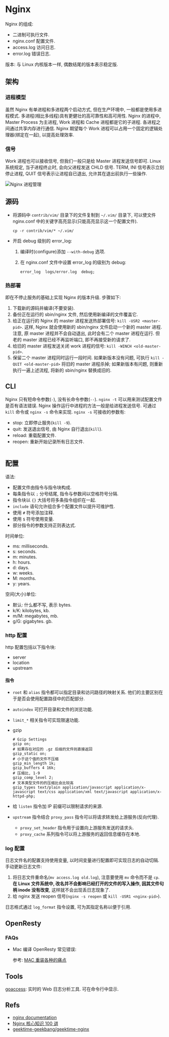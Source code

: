 # Nginx

Nginx 的组成:
* 二进制可执行文件.
* nginx.conf 配置文件.
* access.log 访问日志.
* error.log 错误日志. 

版本: 与 Linux 内核版本一样, 偶数结尾的版本表示稳定版.

## 架构
### 进程模型
虽然 Nginx 有单进程和多进程两个启动方式, 但在生产环境中, 一般都是使用多进程模式.
多进程(相比多线程)具有更健壮的高可靠性和高可用性.
Nginx 的进程中, Master Process 为主进程, Work 进程和 Cache 进程都是它的子进程. 各进程之间通过共享内存进行通信.
Nginx 期望每个 Work 进程可以占用一个固定的逻辑处理器(绑定在一起), 以提高处理效率.

### 信号
Work 进程也可以接收信号, 但我们一般只是给 Master 进程发送信号即可.
Linux 系统规定, 当子进程终止时, 会向父进程发送 CHLD 信号.
TERM, INI 信号表示立刻停止进程, QUIT 信号表示让进程自已退出, 允许其在退出前执行一些操作.

![Nginx 进程管理](https://files-kyo.oss-cn-hongkong.aliyuncs.com/Fvtp_YA5-DNryqv8MedBU8wCgai8.png)

## 源码
* 将源码中 `contrib/vim/` 目录下的文件复制到 `~/.vim/` 目录下, 可以使文件 nginx.conf 中的关键字高亮显示(只能高亮显示这一个配置文件).

    ```shell
    cp -r contrib/vim/* ~/.vim/
    ```
    
* 开启 debug 级别的 error_log:

    1. 编译时(configure)添加 `--with-debug` 选项.
    2. 在 nginx.conf 文件中设置 error_log 的级别为 debug:

        ```nginx
        error_log  logs/error.log  debug;
        ```
        
### 热部署
即在不停止服务的基础上实现 Nginx 的版本升级. 步骤如下:
1. 下载新的源码并编译(不要安装).
2. 备份正在运行的 sbin/nginx 文件, 然后使用新编译的文件覆盖它.
3. 给正在运行的 Nginx 的 master 进程发送热部署信号: `kill -USR2 <master-pid>`. 这样, Nginx 就会使用新的 sbin/nginx 文件启动一个新的 master 进程. 注意, 原 master 进程并不会自动退出, 此时会有二个 master 进程在运行. 但老的 master 进程已经不再监听端口, 即不再接受新的请求了.
4. 给旧的 master 进程发送关闭 work 进程的信号: `kill -WINCH <old-master-pid>`.
5. 保留二个 master 进程同时运行一段时间. 如果新版本没有问题, 可执行 `kill -QUIT <old-master-pid>` 将旧的 master 进程杀掉; 如果新版本有问题, 则重新执行一遍上述流程, 将新的 sbin/nginx 替换成旧的.
    
## CLI
Nginx 只有短命令参数(`-`), 没有长命令参数(`--`).
`nginx -t` 可以用来测试配置文件是否有语法错误.
Nginx 操作运行中进程的方法一般是给进程发送信号. 可通过 `kill` 命令或 `nginx -s` 命令来实现. 
`nginx -s` 可接收的参数有:
* stop: 立即停止服务(`kill -9`).
* quit: 发送退出信号, 由 Nginx 自行退出(`kill`).
* reload: 重载配置文件.
* reopen: 重新开始记录所有日志文件.

```shell
```
    
## 配置
语法: 
* 配置文件由指令与指令块构成.
* 每条指令以 `;` 分号结尾, 指令与参数间以空格符号分隔.
* 指令块以 `{}` 大括号将多条指令组织在一起.
* `include` 语句允许组合多个配置文件以提升可维护性.
* 使用 `#` 符号添加注释.
* 使用 `$` 符号使用变量.
* 部分指令的参数支持正则表达式.

时间单位:
* ms: milliseconds.
* s: seconds.
* m: minutes.
* h: hours.
* d: days.
* w: weeks.
* M: months.
* y: years.

空间(大小)单位:
* 默认: 什么都不写, 表示 bytes.
* k/K: kilobytes, kb.
* m/M: megabytes, mb.
* g/G: gigabytes. gb.

### http 配置
http 配置包括以下指令块:
* server
* location
* upstream

#### 指令
* `root` 和 `alias` 指令都可以指定目录和访问路径的映射关系. 他们的主要区别在于是否会使用配置路径中的匹配部分.
* `autoindex` 可打开目录和文件的浏览功能.
* `limit_*` 相关指令可实现限速功能.
* gzip

    ```nginx
    # Gzip Settings
    gzip on;
    # 如果存在对应的 .gz 后缀的文件则直接返回
    gzip_static on;
    # 小于这个值的文件不压缩
    gzip_min_length 1k;
    gzip_buffers 4 16k;
    # 压缩比, 1-9
    gzip_comp_level 2;
    # 文本类型文件的的压缩比会比较高
    gzip_types text/plain application/javascript application/x-javascript text/css application/xml text/javascript application/x-httpd-php;
    ```
    
* 给 `listen` 指令加 IP 前缀可以限制请求的来源.
* `upstream` 指令结合 `proxy_pass` 指令可以将请求转发给上游服务(反向代理).
    * `proxy_set_header` 指令用于设置向上游服务发送的请求头.
    * `proxy_cache` 系列指令可以将上游服务的返回信息缓存在本地.


### log 配置
日志文件名的配置支持使用变量, 以时间变量进行配置即可实现日志的自动切隔.
手动更新日志文件:
1. 将日志文件重命名(`mv access.log old.log`), 注意要使用 `mv` 命令而不是 `cp`. **在 Linux 文件系统中, 改名并不会影响已经打开的文件的写入操作, 因其文件句柄 inode 没有改变**, 这样就不会出现丢日志现象了.
2. 给 nginx 发送 reopen 信号(`nginx -s reopen` 或 `kill -USR1 <nginx-pid>`).

日志格式通过 `log_format` 指令设置, 可为其指定名称以便于引用.


## OpenResty
### FAQs
* Mac 编译 OpenResty 常见错误:

    参考: [MAC 重装各种的痛点](http://homeway.me/2015/07/10/rebuild-osx-environment/)


## Tools
[goaccess](https://github.com/allinurl/goaccess/): 实时的 Web 日志分析工具. 可在命令行中显示.

## Refs
* [nginx documentation](http://nginx.org/en/docs/)
* [Nginx 核心知识 100 讲](https://time.geekbang.org/course/detail/138-65084)
* [geektime-geekbang/geektime-nginx](https://github.com/geektime-geekbang/geektime-nginx)